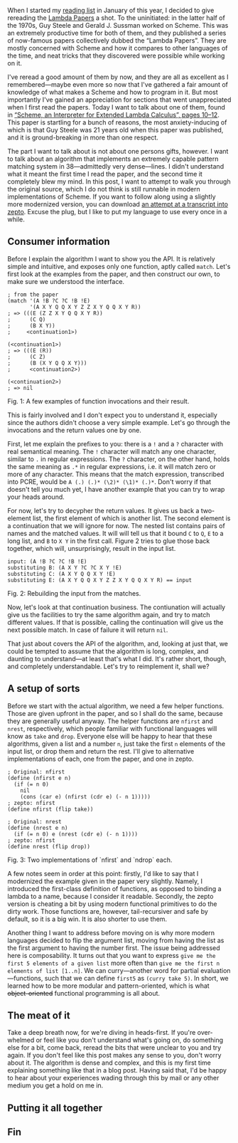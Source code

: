 When I started my [reading list](https://github.com/hellerve/ptolemy)
in January of this year, I decided to give rereading the
[Lambda Papers](http://library.readscheme.org/page1.html)
a shot. To the uninitiated: in the latter half of the 1970s, Guy Steele and
Gerald J. Sussman worked on Scheme. This was an extremely productive time for
both of them, and they published a series of now-famous papers collectively
dubbed the “Lambda Papers”. They are mostly concerned with Scheme and how it
compares to other languages of the time, and neat tricks that they discovered
were possible while working on it.

I've reread a good amount of them by now, and they are all as excellent as I
remembered—maybe even more so now that I've gathered a fair amount of knowledge
of what makes a Scheme and how to program in it. But most importantly I've
gained an appreciation for sections that went unappreciated when I first read
the papers. Today I want to talk about one of them, found in
[“Scheme, an Interpreter for Extended Lambda Calculus”, pages 10–12](http://repository.readscheme.org/ftp/papers/ai-lab-pubs/AIM-349.pdf).
This paper is startling for a bunch of reasons, the most anxiety-inducing of
which is that Guy Steele was 21 years old when this paper was published, and
it is ground-breaking in more than one respect.

The part I want to talk about is not about one persons gifts, however. I want
to talk about an algorithm that implements an extremely capable pattern matching
system in 38—admittedly very dense—lines. I didn't understand what it meant the
first time I read the paper, and the second time it completely blew my mind. In
this post, I want to attempt to walk you through the original source, which I do
not think is still runnable in modern implementations of Scheme. If you want to
follow along using a slightly more modernized version, you can download
[an attempt at a transcript into zepto](/assets/patternmatch.zp). Excuse the
plug, but I like to put my language to use every once in a while.

## Consumer information

Before I explain the algorithm I want to show you the API. It is relatively
simple and intuitive, and exposes only one function, aptly called `match`.
Let's first look at the examples from the paper, and then construct our own,
to make sure we understood the interface.

```
; from the paper
(match '(A !B ?C ?C !B !E)
       '(A X Y Q Q X Y Z Z X Y Q Q X Y R))
; => (((E (Z Z X Y Q Q X Y R))
;      (C Q)
;      (B X Y))
;     <continuation1>)

(<continuation1>)
; => (((E (R))
;      (C Z)
;      (B (X Y Q Q X Y)))
;      <continuation2>)

(<continuation2>)
; => nil
```
<div class="figure-label">
  Fig. 1: A few examples of function invocations and their result.
</div>

This is fairly involved and I don't expect you to understand it, especially
since the authors didn't choose a very simple example. Let's go through the
invocations and the return values one by one.

First, let me explain the prefixes to you: there is a `!` and a `?` character
with real semantical meaning. The `!` character will match any one character,
similar to `.` in regular expressions. The `?` character, on the other hand,
holds the same meaning as `.*` in regular expressions, i.e. it will match zero
or more of any character. This means that the match expression, transcribed
into PCRE, would be `A (.) (.)* (\2)* (\1)* (.)*`. Don't worry if that doesn't
tell you much yet, I have another example that you can try to wrap your heads
around.

For now, let's try to decypher the return values. It gives us back a two-element
list, the first element of which is another list. The second element is a
continuation that we will ignore for now. The nested list contains pairs of
names and the matched values. It will will tell us that it bound `C` to `Q`,
`E` to a long list, and `B` to `X Y` in the first call. Figure 2 tries to
glue those back together, which will, unsurprisingly, result in the input list.

```
input: (A !B ?C ?C !B !E)
substituting B: (A X Y ?C ?C X Y !E)
substituting C: (A X Y Q Q X Y !E)
substituting E: (A X Y Q Q X Y Z Z X Y Q Q X Y R) == input
```
<div class="figure label">Fig. 2: Rebuilding the input from the matches.</div>

Now, let's look at that continuation business. The contiunation will actually
give us the facilities to try the same algorithm again, and try to match
different values. If that is possible, calling the continuation will give us
the next possible match. In case of failure it will return `nil`.

That just about covers the API of the algorithm, and, looking at just that, we
could be tempted to assume that the algorithm is long, complex, and daunting to
understand—at least that's what I did. It's rather short, though, and completely
understandable. Let's try to reimplement it, shall we?

## A setup of sorts

Before we start with the actual algorithm, we need a few helper functions. Those
are given upfront in the paper, and so I shall do the same, because they are
generally useful anyway. The helper functions are `nfirst` and `nrest`, respectively,
which people familiar with functional languages will know as `take` and `drop`.
Everyone else will be happy to hear that these algorithms, given a list and a
number `n`, just take the first `n` elements of the input list, or drop them
and return the rest. I'll give to alternative implementations of each, one from
the paper, and one in zepto.

```
; Original: nfirst
(define (nfirst e n)
  (if (= n 0)
    nil
    (cons (car e) (nfirst (cdr e) (- n 1)))))
; zepto: nfirst
(define nfirst (flip take))

; Original: nrest
(define (nrest e n)
  (if (= n 0) e (nrest (cdr e) (- n 1))))
; zepto: nfirst
(define nrest (flip drop))
```
<div class="figure-label">
  Fig. 3: Two implementations of `nfirst` and `ndrop` each.
</div>

A few notes seem in order at this point: firstly, I'd like to say that I
modernized the example given in the paper very slightly. Namely, I introduced
the first-class definition of functions, as opposed to binding a lambda to a
name, because I consider it readable. Secondly, the zepto version is cheating
a bit by using modern functional primitives to do the dirty work. Those
functions are, however, tail-recursiver and safe by default, so it is a big win.
It is also shorter to use them.

Another thing I want to address before moving on is why more modern languages
decided to flip the argument list, moving from having the list as the first
argument to having the number first. The issue being addressed here is
composability. It turns out that you want to express `give me the first 5
elements of a given list` more often than `give me the first n elements of list
[1..n]`. We can curry—another word for partial evaluation—functions, such that
we can define `first5` as `(curry take 5)`. In short, we learned how to be more
modular and pattern-oriented, which is what ~~object-oriented~~ functional
programming is all about.

## The meat of it

Take a deep breath now, for we're diving in heads-first. If you're
over-whelmed or feel like you don't understand what's going on, do something
else for a bit, come back, reread the bits that were unclear to you and try
again. If you don't feel like this post makes any sense to you, don't worry
about it. The algorithm is dense and complex, and this is my first time
explaining something like that in a blog post. Having said that, I'd be happy
to hear about your experiences wading through this by mail or any other medium
you get a hold on me in.



## Putting it all together

## Fin
